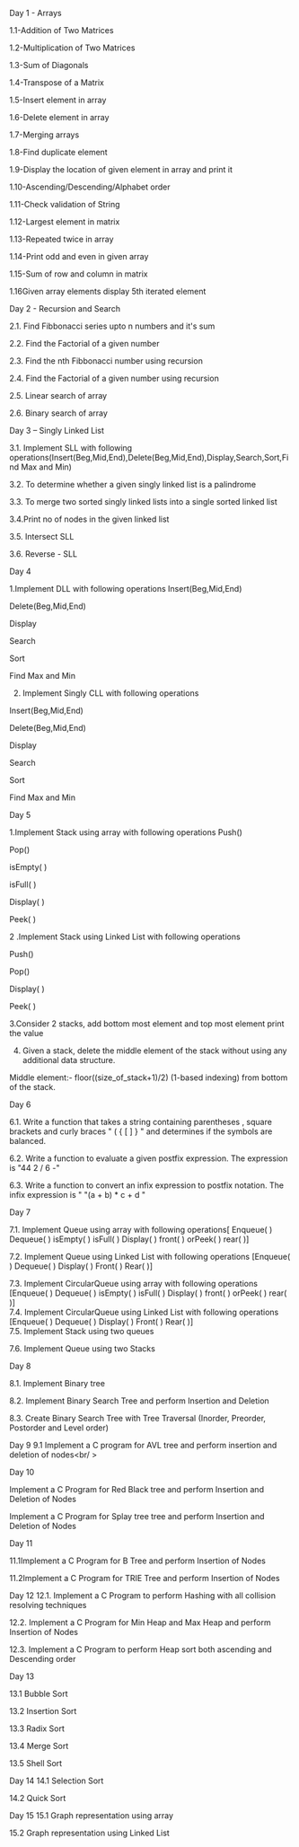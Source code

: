 Day 1 - Arrays

1.1-Addition of Two Matrices

1.2-Multiplication of Two Matrices

1.3-Sum of Diagonals

1.4-Transpose of a Matrix

1.5-Insert element in array

1.6-Delete element in array

1.7-Merging arrays

1.8-Find duplicate element

1.9-Display the location of given element in array and print it

1.10-Ascending/Descending/Alphabet order

1.11-Check validation of String

1.12-Largest element in matrix

1.13-Repeated twice in array

1.14-Print odd and even in given array

1.15-Sum of row and column in matrix

1.16Given array elements display 5th iterated element





Day 2 - Recursion and Search

2.1. Find Fibbonacci series upto n numbers and it's sum

2.2. Find the Factorial of a given number

2.3. Find the nth Fibbonacci number using recursion

2.4. Find the Factorial of a given number using recursion

2.5. Linear search of array

2.6. Binary search of array

Day 3 – Singly Linked List

3.1. Implement SLL with following operations(Insert(Beg,Mid,End),Delete(Beg,Mid,End),Display,Search,Sort,Find Max and Min)

3.2. To determine whether a given singly linked list is a palindrome

3.3. To merge two sorted singly linked lists into a single sorted linked list

3.4.Print no of nodes in the given linked list

3.5. Intersect SLL

3.6. Reverse - SLL






Day 4


1.Implement DLL with following operations
Insert(Beg,Mid,End)

Delete(Beg,Mid,End)

Display

Search

Sort

Find Max and Min


2. Implement Singly CLL with following operations
   

Insert(Beg,Mid,End)

Delete(Beg,Mid,End)

Display

Search

Sort

Find Max and Min




Day 5

1.Implement Stack using array with following operations
Push()

Pop()

isEmpty( )

isFull( )

Display( )

Peek( )

2 .Implement Stack using Linked List with following operations

Push()

Pop()

Display( )

Peek( )

3.Consider 2 stacks, add bottom most element and top most element print the value

4. Given a stack, delete the middle element of the stack without using any additional data structure.
   
Middle element:- floor((size_of_stack+1)/2) (1-based indexing) from bottom of the stack.




Day 6

6.1. Write a function that takes a string containing parentheses , square brackets and curly braces " ( { [ ] } " and determines if the symbols are balanced.

6.2. Write a function to evaluate a given postfix expression. The expression is "44 2 / 6 -"

6.3. Write a function to convert an infix expression to postfix notation. The infix expression is " "(a + b) * c + d "

Day 7

7.1. Implement Queue using array with following operations[ Enqueue( ) Dequeue( ) isEmpty( ) isFull( ) Display( ) front( ) orPeek( ) rear( )]

7.2. Implement Queue using Linked List with following operations [Enqueue( ) Dequeue( ) Display( ) Front( ) Rear( )]

7.3. Implement CircularQueue using array with following operations [Enqueue( ) Dequeue( ) isEmpty( ) isFull( ) Display( ) front( ) orPeek( ) rear( )]
\
7.4. Implement CircularQueue using Linked List with following operations [Enqueue( ) Dequeue( ) Display( ) Front( ) Rear( )]
\
7.5. Implement Stack using two queues

7.6. Implement Queue using two Stacks

Day 8

8.1. Implement Binary tree

8.2. Implement Binary Search Tree and perform Insertion and Deletion

8.3. Create Binary Search Tree with Tree Traversal (Inorder, Preorder, Postorder and Level order)


Day 9
9.1 Implement a C program for AVL tree and perform insertion and deletion of nodes<br/ >


Day 10

Implement a C Program for Red Black tree and perform Insertion and Deletion of Nodes


Implement a C Program for Splay tree tree and perform Insertion and Deletion of Nodes

Day 11


11.1Implement a C Program for B Tree and perform Insertion of Nodes


11.2Implement a C Program for TRIE Tree and perform Insertion  of Nodes



Day 12
12.1. Implement a C Program to perform Hashing with all collision resolving techniques

12.2. Implement a C Program for Min Heap and Max Heap and perform Insertion of Nodes

12.3. Implement a C Program to perform Heap sort both ascending and Descending order


Day 13

13.1 Bubble Sort

13.2 Insertion Sort

13.3 Radix Sort

13.4 Merge Sort

13.5 Shell Sort


Day 14
14.1 Selection Sort

14.2 Quick Sort


Day 15
15.1 Graph representation using array

15.2 Graph representation using Linked List

